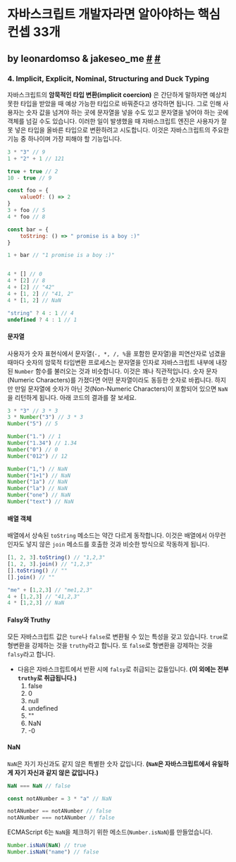 

# 자바스크립트 개발자라면 알아야하는 핵심 컨셉 33개 

## by leonardomso & jakeseo_me [#](https://github.com/leonardomso/33-js-concepts) [#](https://velog.io/@jakeseo_me/자바스크립트-개발자라면-알아야-할-33가지-개념-4-암묵적-타입-변환-번역)

### 4. Implicit, Explicit, Nominal, Structuring and Duck Typing 

자바스크립트의 **암묵적인 타입 변환(implicit coercion)** 은 간단하게 말하자면 예상치 못한 타입을 받았을 때 예상 가능한 타입으로 바꿔준다고 생각하면 됩니다. 그로 인해 사용자는 숫자 값을 넘겨야 하는 곳에 문자열을 넣을 수도 있고 문자열을 넣어야 하는 곳에 객체를 넘길 수도 있습니다. 이러한 일이 발생했을 때 자바스크립트 엔진은 사용자가 잘못 넣은 타입을 올바른 타입으로 변환하려고 시도합니다. 이것은 자바스크립트의 주요한 기능 중 하나이며 가장 피해야 할 기능입니다.

```javascript
3 * "3" // 9
1 + "2" + 1 // 121

true + true // 2
10 - true // 9

const foo = {
	valueOf: () => 2  
}
3 + foo // 5
4 * foo // 8

const bar = {
	toString: () => " promise is a boy :)"  
}

1 + bar // "1 promise is a boy :)"


4 * [] // 0
4 * [2] // 8
4 + [2] // "42"
4 + [1, 2] // "41, 2"
4 * [1, 2] // NaN

"string" ? 4 : 1 // 4
undefined ? 4 : 1 // 1
```



#### 문자열

사용자가 숫자 표현식에서 문자열(`-, *, /, %`을 포함한 문자열)을 피연산자로 넘겼을 때마다 숫자의 암묵적 타입변환 프로세스는 문자열을 인자로 자바스크립트 내부에 내장된 `Number` 함수를 불러오는 것과 비슷합니다. 이것은 꽤나 직관적입니다. 숫자 문자(Numeric Characters)를 가졌다면 어떤 문자열이라도 동등한 숫자로 바뀝니다. 하지만 만일 문자열에 숫자가 아닌 것(Non-Numeric Characters)이 포함되어 있으면 `NaN`을 리턴하게 됩니다. 아래 코드의 결과를 잘 보세요.

```javascript
3 * "3" // 3 * 3
3 * Number("3") // 3 * 3
Number("5") // 5

Number("1.") // 1
Number("1.34") // 1.34
Number("0") // 0
Number("012") // 12

Number("1,") // NaN
Number("1+1") // NaN
Number("1a") // NaN
Number("la") // NaN
Number("one") // NaN
Number("text") // NaN
```



#### 배열 객체

배열에서 상속된 `toString` 메소드는 약간 다르게 동작합니다. 이것은 배열에서 아무런 인자도 넣지 않은 `join` 메소드를 호출한 것과 비슷한 방식으로 작동하게 됩니다.

```javascript
[1, 2, 3].toString() // "1,2,3"
[1, 2, 3].join() // "1,2,3"
[].toString() // ""
[].join() // ""

"me" + [1,2,3] // "me1,2,3"
4 + [1,2,3] // "41,2,3"
4 * [1,2,3] // NaN
```



#### Falsy와 Truthy

모든 자바스크립트 값은 `ture`나 `false`로 변환될 수 있는 특성을 갖고 있습니다. `true`로 형변환을 강제하는 것을 `truthy`라고 합니다. 또 `false`로 형변환을 강제하는 것을 `falsy`라고 합니다.

* 다음은 자바스크립트에서 반환 시에 `falsy`로 취급되는 값들입니다. **(이 외에는 전부 `truthy`로 취급됩니다.)**
  1. false
  2. 0
  3. null
  4. undefined
  5. ""
  6. NaN
  7. -0



#### NaN

`NaN`은 자기 자신과도 같지 않은 특별한 숫자 값입니다. **(`NaN`은 자바스크립트에서 유일하게 자기 자신과 같지 않은 값입니다.)** 

```javascript
NaN === NaN // false

const notANumber = 3 * "a" // NaN

notANumber == notANumber // false
notANumber === notANumber // false
```

ECMAScript 6는 `NaN`을 체크하기 위한 메소드(`Number.isNaN`)를 만들었습니다.

```javascript
Number.isNaN(NaN) // true
Number.isNaN("name") // false
```

